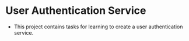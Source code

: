 # User Authentication Service

- This project contains tasks for learning to create a user authentication service.

